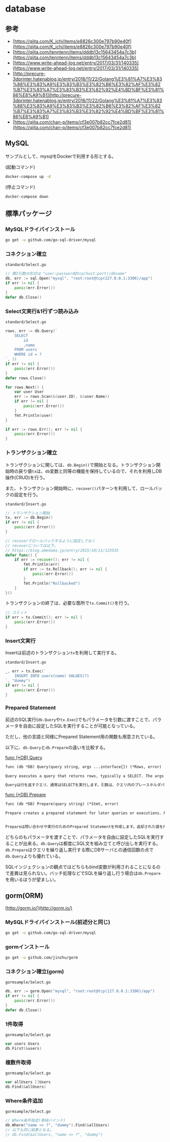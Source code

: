 # database

## 参考

- [https://qiita.com/K_ichi/items/e8826c300e797b90e40f](https://qiita.com/K_ichi/items/e8826c300e797b90e40f)
- [https://qiita.com/tenntenn/items/dddb13c15643454a7c3b](https://qiita.com/tenntenn/items/dddb13c15643454a7c3b)
- [https://www.write-ahead-log.net/entry/2017/03/31/140335](https://www.write-ahead-log.net/entry/2017/03/31/140335)
- [http://precure-3dprinter.hatenablog.jp/entry/2018/11/22/Golang%E3%81%A7%E3%83%88%E3%83%A9%E3%83%B3%E3%82%B6%E3%82%AF%E3%82%B7%E3%83%A7%E3%83%B3%E3%82%92%E4%BD%BF%E3%81%86%E8%A9%B1](http://precure-3dprinter.hatenablog.jp/entry/2018/11/22/Golang%E3%81%A7%E3%83%88%E3%83%A9%E3%83%B3%E3%82%B6%E3%82%AF%E3%82%B7%E3%83%A7%E3%83%B3%E3%82%92%E4%BD%BF%E3%81%86%E8%A9%B1)
- [https://qiita.com/chan-p/items/cf3e007b82cc7fce2d81](https://qiita.com/chan-p/items/cf3e007b82cc7fce2d81)

## MySQL

サンプルとして、mysqlをDockerで利用する形とする。

(起動コマンド)

```sh
docker-compose up -d
```

(停止コマンド)

```sh
docker-compose down
```

## 標準パッケージ

### MySQLドライバインストール

```sh
go get -u github.com/go-sql-driver/mysql
```

### コネクション確立

`standard/Select.go`

```go
// 第2引数の形式は "user:password@tcp(host:port)/dbname"
db, err := sql.Open("mysql", "root:root@tcp(127.0.0.1:3306)/app")
if err != nil {
    panic(err.Error())
}
defer db.Close()
```

### Select文実行&1行ずつ読み込み

`standard/Select.go`

```go
rows, err := db.Query(`
    SELECT
        id
        ,name
    FROM users
    WHERE id = ?
`, 1)
if err != nil {
    panic(err.Error())
}
defer rows.Close()

for rows.Next() {
    var user User
    err := rows.Scan(&(user.ID), &(user.Name))
    if err != nil {
        panic(err.Error())
    }
    fmt.Println(user)
}

if err := rows.Err(); err != nil {
    panic(err.Error())
}
```

### トランザクション確立

トランザクションに関しては、`db.Begin()`で開始となる。トランザクション開始時の戻り値`tx`は、`db`変数と同等の機能を保持しているので、それを利用しDB操作(CRUD)を行う。

また、トランザクション開始時に、`recover()`パターンを利用して、ロールバックの設定を行う。

`standard/Insert.go`

```go
// トランザクション開始
tx, err := db.Begin()
if err != nil {
    panic(err.Error())
}

// recoverでロールバックするように設定しておく
// recoverについては以下。
// https://blog.amedama.jp/entry/2015/10/11/123535
defer func() {
    if err := recover(); err != nil {
        fmt.Println(err)
        if err := tx.Rollback(); err != nil {
            panic(err.Error())
        }
        fmt.Println("Rollbacked")
    }
}()
```

トランザクションの終了は、必要な箇所で`tx.Commit()`を行う。

```go
// コミット
if err = tx.Commit(); err != nil {
    panic(err.Error())
}
```

### Insert文実行

Insertは前述のトランザクション`tx`を利用して実行する。

`standard/Insert.go`

```go
_, err = tx.Exec(`
    INSERT INTO users(name) VALUES(?)
`, "dummy")
if err != nil {
    panic(err.Error())
}
```

### Prepared Statement

前述のSQL実行(`db.Query`や`tx.Exec`)でもパラメータを引数に渡すことで、パラメータを自由に設定したSQLを実行することが可能となっている。

ただし、他の言語と同様にPrepared Statement用の関数も用意されている。

以下に、`db.Query`と`db.Prepare`の違いを比較する。

[func (*DB) Query](https://godoc.org/database/sql#DB.Query)

```txt
func (db *DB) Query(query string, args ...interface{}) (*Rows, error)

Query executes a query that returns rows, typically a SELECT. The args are for any placeholder parameters in the query.

Queryは行を返すクエリ、通常はSELECTを実行します。引数は、クエリ内のプレースホルダパラメータ用です。
```

[func (*DB) Prepare](https://godoc.org/database/sql#DB.Prepare)

```txt
func (db *DB) Prepare(query string) (*Stmt, error)

Prepare creates a prepared statement for later queries or executions. Multiple queries or executions may be run concurrently from the returned statement. The caller must call the statement's Close method when the statement is no longer needed.


Prepareは問い合わせや実行のためのPrepared Statementを作成します。返却された値を用いて複数のクエリまたは実行を同時に実行できます。ステートメントが不要になった場合、呼び出し側はステートメントのCloseメソッドを呼び出す必要があります。
```

どちらのもパラメータを渡すことで、パラメータを自由に設定したSQLを実行することが出来る。`db.Query`は都度にSQL文を組み立てと呼び出しを実行する。`db.Prepare`はクエリを繰り返し実行する際にDBサーバとの通信回数の点で`db.Query`よりも優れている。

SQLインジェクションの観点ではどちらもbind変数が利用されることになるので差異は見られない。バッチ処理などでSQLを繰り返し行う場合は`db.Prepare`を用いるほうが望ましい。

## gorm(ORM)

[http://gorm.io/](http://gorm.io/)

### MySQLドライバインストール(前述分と同じ)

```sh
go get -u github.com/go-sql-driver/mysql
```

### gormインストール

```sh
go get -u github.com/jinzhu/gorm
```

### コネクション確立(gorm)

`gormsample/Select.go`

```go
db, err := gorm.Open("mysql", "root:root@tcp(127.0.0.1:3306)/app")
if err != nil {
    panic(err.Error())
}
defer db.Close()
```

### 1件取得

`gormsample/Select.go`

```go
var users Users
db.First(&users)
```

### 複数件取得

`gormsample/Select.go`

```go
var allUsers []Users
db.Find(&allUsers)
```

### Where条件追加

`gormsample/Select.go`

```go
// Where条件指定(単純バインド)
db.Where("name <> ?", "dummy").Find(&allUsers)
// 以下も同じ結果となる。
// db.Find(&allUsers, "name <> ?", "dummy")
```
